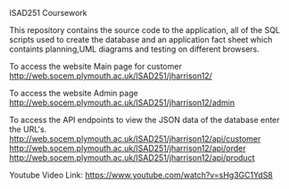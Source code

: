 ISAD251 Coursework

This repository contains the source code to the application, all of the SQL scripts used to create the database and an application fact sheet which containts planning,UML diagrams and testing on different browsers. 


To access the website Main page for customer
http://web.socem.plymouth.ac.uk/ISAD251/jharrison12/

To access the website Admin page
http://web.socem.plymouth.ac.uk/ISAD251/jharrison12/admin

To access the API endpoints to view the JSON data of the database enter the URL's.
http://web.socem.plymouth.ac.uk/ISAD251/jharrison12/api/customer
http://web.socem.plymouth.ac.uk/ISAD251/jharrison12/api/order
http://web.socem.plymouth.ac.uk/ISAD251/jharrison12/api/product


Youtube Video Link: 
https://www.youtube.com/watch?v=sHg3GC1YdS8

